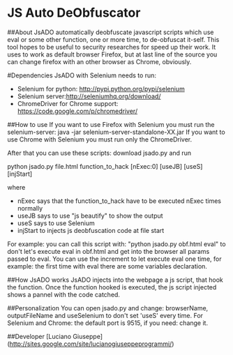 JS Auto DeObfuscator 
========================

##About
JsADO automatically deobfuscate javascript scripts which use eval or some other function, one or more time, to de-obfuscat it-self.
This tool hopes to be useful to security researches for speed up their work.
It uses to work as default browser Firefox, but at last line of the source you can change firefox with an other browser as Chrome, obviously.

#Dependencies
JsADO with Selenium needs to run: 
* Selenium for python: http://pypi.python.org/pypi/selenium
* Selenium server:http://seleniumhq.org/download/
* ChromeDriver for Chrome support: https://code.google.com/p/chromedriver/

##How to use
If you want to use Firefox with Selenium you must run the selenium-server: java -jar selenium-server-standalone-XX.jar
If you want to use Chrome with Selenium you must run only the ChromeDriver.

After that you can use these scripts: download jsado.py and run

python jsado.py file.html function_to_hack [nExec:0] [useJB] [useS] [injStart]

where 
* nExec says that the function_to_hack have to be executed nExec times normally
* useJB says to use "js beautify" to show the output
* useS says to use Selenium
* injStart to injects js deobfuscation code at file start

For example: you can call this script with: "python jsado.py obf.html eval" to don't let's execute eval in obf.html and get into the browser all params passed to eval.
You can use the increment to let execute eval one time, for example: the first time with eval there are some variables declaration.

##How JsADO works
JsADO injects into the webpage a js script, that hook the function. Once the function hooked is executed, the js script injected shows a pannel with the code catched.

##Personalization
You can open jsado.py and change: browserName, outputFileName and useSelenium to don't set 'useS' every time.
For Selenium and Chrome: the default port is 9515, if you need: change it.

##Developer
[Luciano Giuseppe] (http://sites.google.com/site/lucianogiuseppeprogrammi/)
